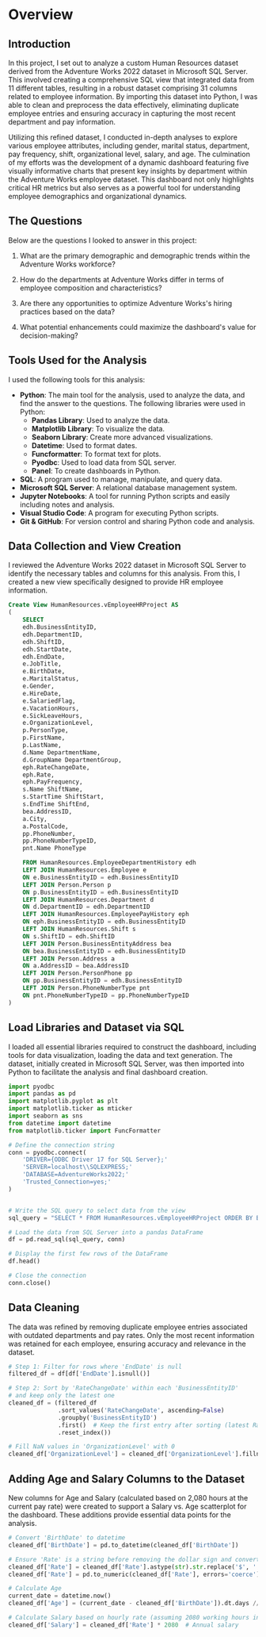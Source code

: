 # Overview 
## Introduction
In this project, I set out to analyze a custom Human Resources dataset derived from the Adventure Works 2022 dataset in Microsoft SQL Server. This involved creating a comprehensive SQL view that integrated data from 11 different tables, resulting in a robust dataset comprising 31 columns related to employee information. By importing this dataset into Python, I was able to clean and preprocess the data effectively, eliminating duplicate employee entries and ensuring accuracy in capturing the most recent department and pay information.

Utilizing this refined dataset, I conducted in-depth analyses to explore various employee attributes, including gender, marital status, department, pay frequency, shift, organizational level, salary, and age. The culmination of my efforts was the development of a dynamic dashboard featuring five visually informative charts that present key insights by department within the Adventure Works employee dataset. This dashboard not only highlights critical HR metrics but also serves as a powerful tool for understanding employee demographics and organizational dynamics.

## The Questions

Below are the questions I looked to answer in this project:

1. What are the primary demographic and demographic trends within the Adventure Works workforce?

2. How do the departments at Adventure Works differ in terms of employee composition and characteristics?

3. Are there any opportunities to optimize Adventure Works's hiring practices based on the data?

4. What potential enhancements could maximize the dashboard's value for decision-making?

## Tools Used for the Analysis

I used the following tools for this analysis:

* **Python**: The main tool for the analysis, used to analyze the data, and find the answer to the questions. The following libraries were used in Python:
    * **Pandas Library**: Used to analyze the data.
    * **Matplotlib Library**: To visualize the data.
    * **Seaborn Library**: Create more advanced visualizations.
    * **Datetime**: Used to format dates.
    * **Funcformatter**: To format text for plots.
    * **Pyodbc**: Used to load data from SQL server.
    * **Panel**: To create dashboards in Python.
* **SQL**: A program used to manage, manipulate, and query data.
* **Microsoft SQL Server**: A relational database management system.
* **Jupyter Notebooks**: A tool for running Python scripts and easily including notes and analysis.
* **Visual Studio Code**: A program for executing Python scripts.
* **Git & GitHub**: For version control and sharing Python code and analysis.

## Data Collection and View Creation
I reviewed the Adventure Works 2022 dataset in Microsoft SQL Server to identify the necessary tables and columns for this analysis. From this, I created a new view specifically designed to provide HR employee information.

```SQL
Create View HumanResources.vEmployeeHRProject AS
(
	SELECT 
	edh.BusinessEntityID,
	edh.DepartmentID,
	edh.ShiftID,
	edh.StartDate, 
	edh.EndDate,
	e.JobTitle,
	e.BirthDate,
	e.MaritalStatus,
	e.Gender,
	e.HireDate,
	e.SalariedFlag,
	e.VacationHours,
	e.SickLeaveHours,
	e.OrganizationLevel,
	p.PersonType,
	p.FirstName,
	p.LastName,
	d.Name DepartmentName, 
	d.GroupName DepartmentGroup,
	eph.RateChangeDate,
	eph.Rate,
	eph.PayFrequency,
	s.Name ShiftName,
	s.StartTime ShiftStart,
	s.EndTime ShiftEnd,
	bea.AddressID,
	a.City,
	a.PostalCode,
	pp.PhoneNumber,
	pp.PhoneNumberTypeID,
	pnt.Name PhoneType

	FROM HumanResources.EmployeeDepartmentHistory edh
	LEFT JOIN HumanResources.Employee e
	ON e.BusinessEntityID = edh.BusinessEntityID
	LEFT JOIN Person.Person p
	ON p.BusinessEntityID = edh.BusinessEntityID
	LEFT JOIN HumanResources.Department d
	ON d.DepartmentID = edh.DepartmentID
	LEFT JOIN HumanResources.EmployeePayHistory eph
	ON eph.BusinessEntityID = edh.BusinessEntityID
	LEFT JOIN HumanResources.Shift s
	ON s.ShiftID = edh.ShiftID
	LEFT JOIN Person.BusinessEntityAddress bea
	ON bea.BusinessEntityID = edh.BusinessEntityID
	LEFT JOIN Person.Address a
	ON a.AddressID = bea.AddressID
	LEFT JOIN Person.PersonPhone pp
	ON pp.BusinessEntityID = edh.BusinessEntityID
	LEFT JOIN Person.PhoneNumberType pnt
	ON pnt.PhoneNumberTypeID = pp.PhoneNumberTypeID
)

```

## Load Libraries and Dataset via SQL
I loaded all essential libraries required to construct the dashboard, including tools for data visualization, loading the data and text generation. The dataset, initially created in Microsoft SQL Server, was then imported into Python to facilitate the analysis and final dashboard creation.

``` python
import pyodbc
import pandas as pd
import matplotlib.pyplot as plt
import matplotlib.ticker as mticker
import seaborn as sns
from datetime import datetime 
from matplotlib.ticker import FuncFormatter

# Define the connection string
conn = pyodbc.connect(
    'DRIVER={ODBC Driver 17 for SQL Server};'
    'SERVER=localhost\\SQLEXPRESS;'
    'DATABASE=AdventureWorks2022;'
    'Trusted_Connection=yes;'
)


# Write the SQL query to select data from the view
sql_query = "SELECT * FROM HumanResources.vEmployeeHRProject ORDER BY BusinessEntityID"

# Load the data from SQL Server into a pandas DataFrame
df = pd.read_sql(sql_query, conn)

# Display the first few rows of the DataFrame
df.head()

# Close the connection
conn.close()

```

## Data Cleaning
The data was refined by removing duplicate employee entries associated with outdated departments and pay rates. Only the most recent information was retained for each employee, ensuring accuracy and relevance in the dataset.

``` python
# Step 1: Filter for rows where 'EndDate' is null
filtered_df = df[df['EndDate'].isnull()]

# Step 2: Sort by 'RateChangeDate' within each 'BusinessEntityID'
# and keep only the latest one
cleaned_df = (filtered_df
              .sort_values('RateChangeDate', ascending=False)
              .groupby('BusinessEntityID')
              .first()  # Keep the first entry after sorting (latest RateChangeDate)
              .reset_index())

# Fill NaN values in 'OrganizationLevel' with 0
cleaned_df['OrganizationLevel'] = cleaned_df['OrganizationLevel'].fillna(0)

```
## Adding Age and Salary Columns to the Dataset
New columns for Age and Salary (calculated based on 2,080 hours at the current pay rate) were created to support a Salary vs. Age scatterplot for the dashboard. These additions provide essential data points for the analysis.

``` python
# Convert 'BirthDate' to datetime
cleaned_df['BirthDate'] = pd.to_datetime(cleaned_df['BirthDate'])

# Ensure 'Rate' is a string before removing the dollar sign and converting to numeric
cleaned_df['Rate'] = cleaned_df['Rate'].astype(str).str.replace('$', '').str.strip()
cleaned_df['Rate'] = pd.to_numeric(cleaned_df['Rate'], errors='coerce')

# Calculate Age
current_date = datetime.now()
cleaned_df['Age'] = (current_date - cleaned_df['BirthDate']).dt.days // 365

# Calculate Salary based on hourly rate (assuming 2080 working hours in a year)
cleaned_df['Salary'] = cleaned_df['Rate'] * 2080  # Annual salary

```

